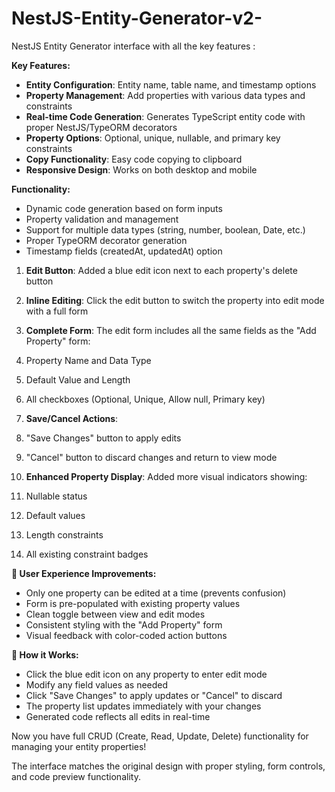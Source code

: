 # NestJS-Entity-Generator-v2-


NestJS Entity Generator interface with all the key features :

**Key Features:**

- **Entity Configuration**: Entity name, table name, and timestamp options
- **Property Management**: Add properties with various data types and constraints
- **Real-time Code Generation**: Generates TypeScript entity code with proper NestJS/TypeORM decorators
- **Property Options**: Optional, unique, nullable, and primary key constraints
- **Copy Functionality**: Easy code copying to clipboard
- **Responsive Design**: Works on both desktop and mobile


**Functionality:**

- Dynamic code generation based on form inputs
- Property validation and management
- Support for multiple data types (string, number, boolean, Date, etc.)
- Proper TypeORM decorator generation
- Timestamp fields (createdAt, updatedAt) option

1. **Edit Button**: Added a blue edit icon next to each property's delete button
2. **Inline Editing**: Click the edit button to switch the property into edit mode with a full form
3. **Complete Form**: The edit form includes all the same fields as the "Add Property" form:

1. Property Name and Data Type
2. Default Value and Length
3. All checkboxes (Optional, Unique, Allow null, Primary key)



4. **Save/Cancel Actions**:

1. "Save Changes" button to apply edits
2. "Cancel" button to discard changes and return to view mode



5. **Enhanced Property Display**: Added more visual indicators showing:

1. Nullable status
2. Default values
3. Length constraints
4. All existing constraint badges





**🎯 User Experience Improvements:**

- Only one property can be edited at a time (prevents confusion)
- Form is pre-populated with existing property values
- Clean toggle between view and edit modes
- Consistent styling with the "Add Property" form
- Visual feedback with color-coded action buttons


**🔧 How it Works:**

- Click the blue edit icon on any property to enter edit mode
- Modify any field values as needed
- Click "Save Changes" to apply updates or "Cancel" to discard
- The property list updates immediately with your changes
- Generated code reflects all edits in real-time


Now you have full CRUD (Create, Read, Update, Delete) functionality for managing your entity properties!


The interface matches the original design with proper styling, form controls, and code preview functionality.

